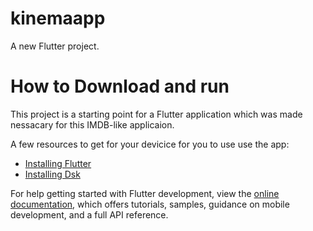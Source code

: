 # kinemaapp

A new Flutter project.

# How to Download and run

This project is a starting point for a Flutter application which was made nessacary for this IMDB-like applicaion.

A few resources to get for your devicice for you to use use the app:

- [Installing Flutter]([https://docs.flutter.dev/get-started/codelab](https://docs.flutter.dev/get-started/install))
- [Installing Dsk](https://docs.flutter.dev/cookbook)

For help getting started with Flutter development, view the
[online documentation](https://docs.flutter.dev/), which offers tutorials,
samples, guidance on mobile development, and a full API reference.
